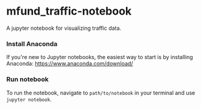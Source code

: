 # mfund_traffic-notebook
A jupyter notebook for visualizing traffic data.

### Install Anaconda
If you're new to Jupyter notebooks, the easiest way to start is by installing Anaconda: https://www.anaconda.com/download/

### Run notebook
To run the notebook, navigate to `path/to/notebook` in your terminal and use `jupyter notebook`.
